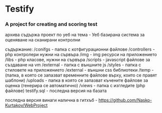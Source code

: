 # Testify

### A project for creating and scoring test

архива съдържа проект по уеб на тема - Уеб базирана система за оценяване на сканирани контролни

съдържание:
/conifgs - папка с котфигурационни файлове 
/controllers - php контролери нужни на сървъра
/img - img ресурси на приложението
/libs - php класове, нужни на сървъра
/scripts - javascript файлове за създаване на vm
	/external - папка с външните js
/styles - папка с стиловете на приложението
	/external - външни css библиотеки 
/temp - (папка, в която се запазват временните файлове върху, които се правят шаблони)
/uploads - папка в която се запазват къчените файлове за оценка (генерира се автоматично)
/views - папка с изгледите (php файлове)
testify.sql - последна версия на базата

последна версия винаги налична в гитхъб - https://github.com/Nasko-Kurtakov/WebProject
